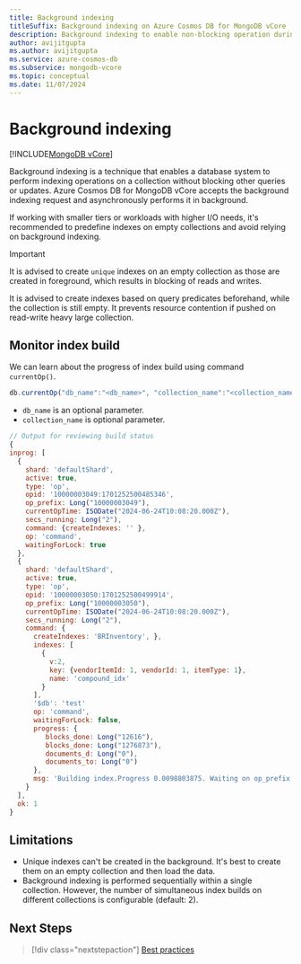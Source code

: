 ```yaml
---
title: Background indexing
titleSuffix: Background indexing on Azure Cosmos DB for MongoDB vCore
description: Background indexing to enable non-blocking operation during index creation
author: avijitgupta
ms.author: avijitgupta
ms.service: azure-cosmos-db
ms.subservice: mongodb-vcore
ms.topic: conceptual
ms.date: 11/07/2024
---
```


# Background indexing

[!INCLUDE[MongoDB vCore](~/reusable-content/ce-skilling/azure/includes/cosmos-db/includes/appliesto-mongodb-vcore.md)]

Background indexing is a technique that enables a database system to perform indexing operations on a collection without blocking other queries or updates. Azure Cosmos DB for MongoDB vCore accepts the background indexing request and asynchronously performs it in background.

If working with smaller tiers or workloads with higher I/O needs, it's recommended to predefine indexes on empty collections and avoid relying on background indexing.

> [!IMPORTANT]
> It is advised to create `unique` indexes on an empty collection as those are created in foreground, which results in blocking of reads and writes.
>
> It is advised to create indexes based on query predicates beforehand, while the collection is still empty. It prevents resource contention if pushed on read-write heavy large collection.

## Monitor index build

We can learn about the progress of index build using command `currentOp()`.

```javascript
db.currentOp("db_name":"<db_name>", "collection_name":"<collection_name>")
```

- `db_name` is an optional parameter.
- `collection_name` is optional parameter.

```javascript
// Output for reviewing build status
{
inprog: [
  {
    shard: 'defaultShard',
    active: true,
    type: 'op',
    opid: '10000003049:1701252500485346',
    op_prefix: Long("10000003049"),
    currentOpTime: ISODate("2024-06-24T10:08:20.000Z"),
    secs_running: Long("2"),
    command: {createIndexes: '' },
    op: 'command',
    waitingForLock: true
  },
  {
    shard: 'defaultShard',
    active: true,
    type: 'op',
    opid: '10000003050:1701252500499914',
    op_prefix: Long("10000003050"),
    currentOpTime: ISODate("2024-06-24T10:08:20.000Z"),
    secs_running: Long("2"),
    command: {
      createIndexes: 'BRInventory', },
      indexes: [
        {
          v:2,
          key: {vendorItemId: 1, vendorId: 1, itemType: 1},
          name: 'compound_idx'
        }
      ],
      '$db': 'test'
      op: 'command',
      waitingForLock: false,
      progress: {
         blocks_done: Long("12616"),
         blocks_done: Long("1276873"),
         documents_d: Long("0"),
         documents_to: Long("0")
      },
      msg: 'Building index.Progress 0.0098803875. Waiting on op_prefix: 10000000000.'
    }
  ],
  ok: 1
}
```

## Limitations

- Unique indexes can't be created in the background. It's best to create them on an empty collection and then load the data.
- Background indexing is performed sequentially within a single collection. However, the number of simultaneous index builds on different collections is configurable (default: 2).

## Next Steps

> [!div class="nextstepaction"]
> [Best practices](how-to-create-indexes.md)